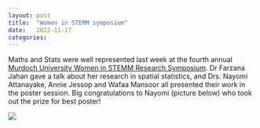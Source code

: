 ```yaml
---
layout: post
title:  "Women in STEMM symposium"
date:   2022-11-17
categories: 
---
```


Maths and Stats were well represented last week at the fourth annual [Murdoch University Women in STEMM Research Symposium](https://www.murdoch.edu.au/news/articles/murdoch-celebrates-leading-women-in-stemm). Dr Farzana Jahan gave a talk about her research in spatial statistics, and Drs. Nayomi Attanayake, Annie Jessop and Wafaa Mansoor all presented their work in the poster session. Big congratulations to Nayomi (picture below) who took out the prize for best poster!

<img src="{{ site.baseurl }}/img/nayomi.jpeg">